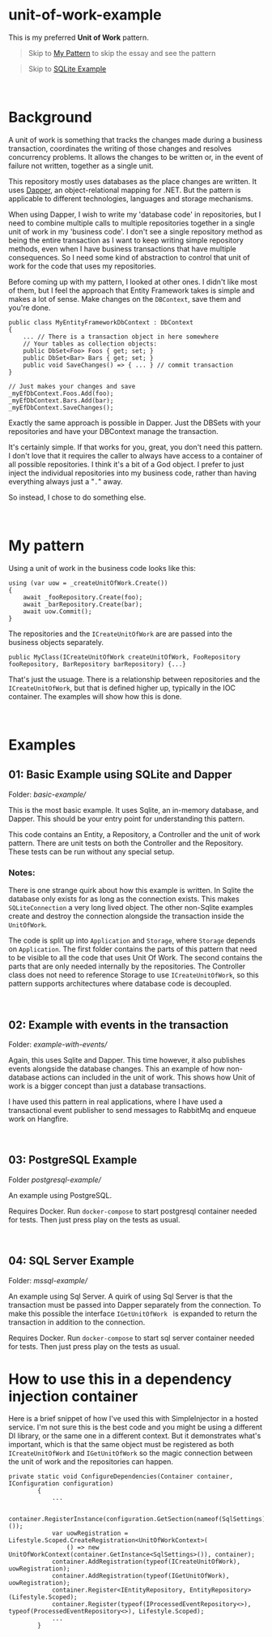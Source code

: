 # unit-of-work-example

This is my preferred **Unit of Work** pattern.

> Skip to [My Pattern](#my-pattern) to skip the essay and see the pattern

> Skip to [SQLite Example](#sqlite-example)

<br/>

# Background

A unit of work is something that tracks the changes made during a business transaction, coordinates the writing of those changes and resolves concurrency problems. It allows the changes to be written or, in the event of failure not written, together as a single unit.

This repository mostly uses databases as the place changes are written. It uses [Dapper](https://github.com/DapperLib/Dapper), an object-relational mapping for .NET. But the pattern is applicable to different technologies, languages and storage mechanisms.

When using Dapper, I wish to write my 'database code' in repositories, but I need to combine multiple calls to multiple repositories together in a single unit of work in my 'business code'. I don't see a single repository method as being the entire transaction as I want to keep writing simple repository methods, even when I have business transactions that have multiple consequences. So I need some kind of abstraction to control that unit of work for the code that uses my repositories.

Before coming up with my pattern, I looked at other ones. I didn't like most of  them, but I feel the approach that Entity Framework takes is simple and makes a lot of sense. Make changes on the `DBContext`, save them and you're done.

    public class MyEntityFrameworkDbContext : DbContext
    {
        ... // There is a transaction object in here somewhere
        // Your tables as collection objects:
        public DbSet<Foo> Foos { get; set; }
        public DbSet<Bar> Bars { get; set; }
        public void SaveChanges() => { ... } // commit transaction
    }

    // Just makes your changes and save
    _myEfDbContext.Foos.Add(foo);
    _myEfDbContext.Bars.Add(bar);
    _myEfDbContext.SaveChanges();

Exactly the same approach is possible in Dapper. Just the DBSets with your repositories and have your DBContext manage the transaction.

It's certainly simple. If that works for you, great, you don't need this pattern. I don't love that it requires the caller to always have access to a container of all possible repositories. I think it's a bit of a God object. I prefer to just inject the individual repositories into my business code, rather than having everything always just a "`.`"  away.

So instead, I chose to do something else.

<br/>

# My pattern

Using a unit of work in the business code looks like this:

    using (var uow = _createUnitOfWork.Create())
    {
        await _fooRepository.Create(foo);
        await _barRepository.Create(bar);
        await uow.Commit();
    }

The repositories and the `ICreateUnitOfWork` are are passed into the business objects separately.

    public MyClass(ICreateUnitOfWork createUnitOfWork, FooRepository fooRepository, BarRepository barRepository) {...}

That's just the usuage. There is a relationship between repositories and the `ICreateUnitOfWork`, but that is defined higher up, typically in the IOC container. The examples will show how this is done.

<br/>

# Examples

## 01: Basic Example using SQLite and Dapper

Folder: *basic-example/*

This is the most basic example. It uses Sqlite, an in-memory database, and Dapper. This should be your entry point for understanding this pattern.

This code contains an Entity, a Repository, a Controller and the unit of work pattern. There are unit tests on both the Controller and the Repository. These tests can be run without any special setup.

### Notes:

There is one strange quirk about how this example is written. In Sqlite the database only exists for as long as the connection exists. This makes `SQLiteConnection` a very long lived object. The other non-Sqlite examples create and destroy the connection alongside the transaction inside the `UnitOfWork`.

The code is split up into `Application` and `Storage`, where `Storage` depends on `Application`. The first folder contains the parts of this pattern that need to be visible to all the code that uses Unit Of Work. The second contains the parts that are only needed internally by the repositories. The Controller class does not need to reference Storage to use `ICreateUnitOfWork`, so this pattern supports architectures where database code is decoupled.

<br/>

## 02: Example with events in the transaction

Folder: *example-with-events/*

Again, this uses Sqlite and Dapper. This time however, it also publishes events alongside the database changes. This an example of how non-database actions can included in the unit of work. This shows how Unit of work is a bigger concept than just a database transactions.

I have used this pattern in real applications, where I have used a transactional event publisher to send messages to RabbitMq and enqueue work on Hangfire.

<br/>

## 03: PostgreSQL Example

Folder *postgresql-example/*

An example using PostgreSQL.

Requires Docker. Run `docker-compose` to start postgresql container needed for tests. Then just press play on the tests as usual.

<br/>

## 04: SQL Server Example

Folder: *mssql-example/*

An example using Sql Server. A quirk of using Sql Server is that the transaction must be passed into Dapper separately from the connection. To make this possible the interface `IGetUnitOfWork ` is expanded to return the transaction in addition to the connection.

Requires Docker. Run `docker-compose` to start sql server container needed for tests. Then just press play on the tests as usual.


# How to use this in a dependency injection container

Here is a brief snippet of how I've used this with SimpleInjector in a hosted service. I'm not sure this is the best code and you might be using a different DI library, or the same one in a different context. But it demonstrates what's important, which is that the same object must be registered as both `ICreateUnitOfWork` and `IGetUnitOfWork` so the magic connection between the unit of work and the repositories can happen.

```
private static void ConfigureDependencies(Container container, IConfiguration configuration)
        {
            ...

            container.RegisterInstance(configuration.GetSection(nameof(SqlSettings)).Get<SqlSettings>());
            var uowRegistration = Lifestyle.Scoped.CreateRegistration<UnitOfWorkContext>(
                () => new UnitOfWorkContext(container.GetInstance<SqlSettings>()), container);
            container.AddRegistration(typeof(ICreateUnitOfWork), uowRegistration);
            container.AddRegistration(typeof(IGetUnitOfWork), uowRegistration);
            container.Register<IEntityRepository, EntityRepository>(Lifestyle.Scoped);
            container.Register(typeof(IProcessedEventRepository<>), typeof(ProcessedEventRepository<>), Lifestyle.Scoped);
			...
        }
```

